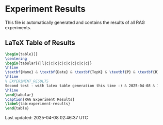 # Experiment Results

This file is automatically generated and contains the results of all RAG experiments.

## LaTeX Table of Results

```latex
\begin{table}[]
\centering
\begin{tabular}{|l|c|c|c|c|c|c|c|c|c|c|}
\hline
\textbf{Name} & \textbf{Date} & \textbf{TopK} & \textbf{P} & \textbf{R} & \textbf{F1} & \textbf{ChunkSize} & \textbf{Overlap} & \textbf{Model} & \textbf{Text Proc.} & \textbf{Description} \\
\hline
% EXPERIMENT_RESULTS
Second test - with latex table generation this time :) & 2025-04-08 & 10 & 0.353 & 0.137 & 0.163 & 1000 & 0 & text-embedding-3-small & none & Second test \\
\hline
\end{tabular}
\caption{RAG Experiment Results}
\label{tab:experiment-results}
\end{table}
```

Last updated: 2025-04-08 02:46:37 UTC
